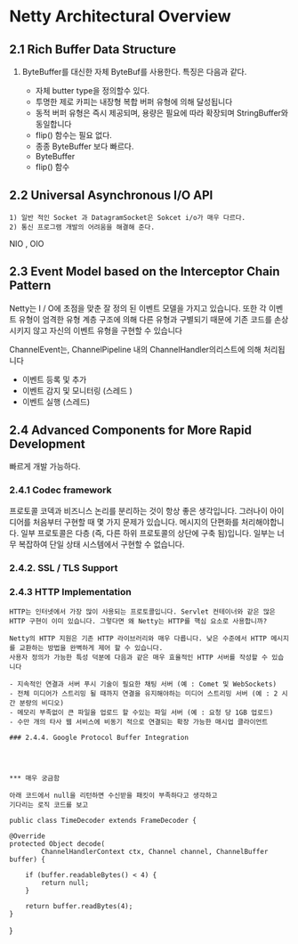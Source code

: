 


# Netty Architectural Overview

## 2.1 Rich Buffer Data Structure

   1) ByteBuffer를 대신한 자체 ByteBuf를 사용한다. 특징은 다음과 같다.
      - 자체 butter type을 정의할수 있다.
      - 투명한 제로 카피는 내장형 복합 버퍼 유형에 의해 달성됩니다
      - 동적 버퍼 유형은 즉시 제공되며, 용량은 필요에 따라 확장되며 StringBuffer와 동일합니다
      - flip() 함수는 필요 없다.
      - 종종 ByteBuffer 보다 빠르다.
      
       * ByteBuffer
       * flip() 함수
       
       
 ## 2.2 Universal Asynchronous I/O API
    1) 일반 적인 Socket 과 DatagramSocket은 Sokcet i/o가 매우 다르다.
    2) 통신 프로그램 개발의 어려움을 해결해 준다.
    
    
    
   NIO , OIO 
   
 ## 2.3 Event Model based on the Interceptor Chain Pattern
   Netty는 I / O에 초점을 맞춘 잘 정의 된 이벤트 모델을 가지고 있습니다. 또한 각 이벤트 유형이 엄격한 
   유형 계층 구조에 의해 다른 유형과 구별되기 때문에 기존 코드를 손상시키지 않고 자신의 이벤트 유형을 구현할 수 있습니다
   
   ChannelEvent는, ChannelPipeline 내의 ChannelHandler의리스트에 의해 처리됩니다
   
   - 이벤트 등록 및 추가
   - 이벤트 감지 및 모니터링 (스레드 )
   - 이벤트 실행 (스레드)
   
 ## 2.4 Advanced Components for More Rapid Development
   빠르게 개발 가능하다.
   
   ### 2.4.1 Codec framework
   프로토콜 코덱과 비즈니스 논리를 분리하는 것이 항상 좋은 생각입니다. 그러나이 아이디어를 처음부터 구현할 때 몇 가지 문제가 있습니다. 메시지의 단편화를 처리해야합니다. 일부 프로토콜은 다층 (즉, 다른 하위 프로토콜의 상단에 구축 됨)입니다. 일부는 너무 복잡하여 단일 상태 시스템에서 구현할 수 없습니다.
   
   ### 2.4.2. SSL / TLS Support
   
   ### 2.4.3  HTTP Implementation
    HTTP는 인터넷에서 가장 많이 사용되는 프로토콜입니다. Servlet 컨테이너와 같은 많은 HTTP 구현이 이미 있습니다. 그렇다면 왜 Netty는 HTTP를 핵심 요소로 사용합니까?
    
    Netty의 HTTP 지원은 기존 HTTP 라이브러리와 매우 다릅니다. 낮은 수준에서 HTTP 메시지를 교환하는 방법을 완벽하게 제어 할 수 있습니다.
    사용자 정의가 가능한 특성 덕분에 다음과 같은 매우 효율적인 HTTP 서버를 작성할 수 있습니다
      
    - 지속적인 연결과 서버 푸시 기술이 필요한 채팅 서버 (예 : Comet 및 WebSockets)
    - 전체 미디어가 스트리밍 될 때까지 연결을 유지해야하는 미디어 스트리밍 서버 (예 : 2 시간 분량의 비디오)
    - 메모리 부족없이 큰 파일을 업로드 할 수있는 파일 서버 (예 : 요청 당 1GB 업로드)
    - 수만 개의 타사 웹 서비스에 비동기 적으로 연결되는 확장 가능한 매시업 클라이언트
    
    ### 2.4.4. Google Protocol Buffer Integration
    
    
    
    
    *** 매우 궁금함
  
    아래 코드에서 null을 리턴하면 수신받을 패킷이 부족하다고 생각하고
    기다리는 로직 코드를 보고 
  
    public class TimeDecoder extends FrameDecoder {

    @Override
    protected Object decode(
            ChannelHandlerContext ctx, Channel channel, ChannelBuffer buffer) {
            
        if (buffer.readableBytes() < 4) {
            return null; 
        }
        
        return buffer.readBytes(4);
    }
  }
  
  
    
    
    
    
   
